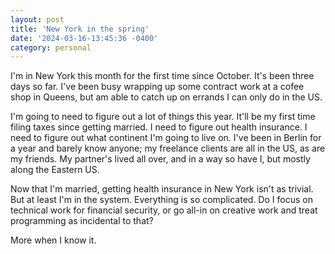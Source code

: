 ```yaml
---
layout: post
title: 'New York in the spring'
date: '2024-03-16-13:45:36 -0400'
category: personal
---
```

I'm in New York this month for the first time since October. It's been three days so far. I've been busy wrapping up some contract work at a cofee shop in Queens, but am able to catch up on errands I can only do in the US.

I'm going to need to figure out a lot of things this year. It'll be my first time filing taxes since getting married. I need to figure out health insurance. I need to figure out what continent I'm going to live on. I've been in Berlin for a year and barely know anyone; my freelance clients are all in the US, as are my friends. My partner's lived all over, and in a way so have I, but mostly along the Eastern US.

Now that I'm married, getting health insurance in New York isn't as trivial. But at least I'm in the system. Everything is so complicated. Do I focus on technical work for financial security, or go all-in on creative work and treat programming as incidental to that?

More when I know it.

